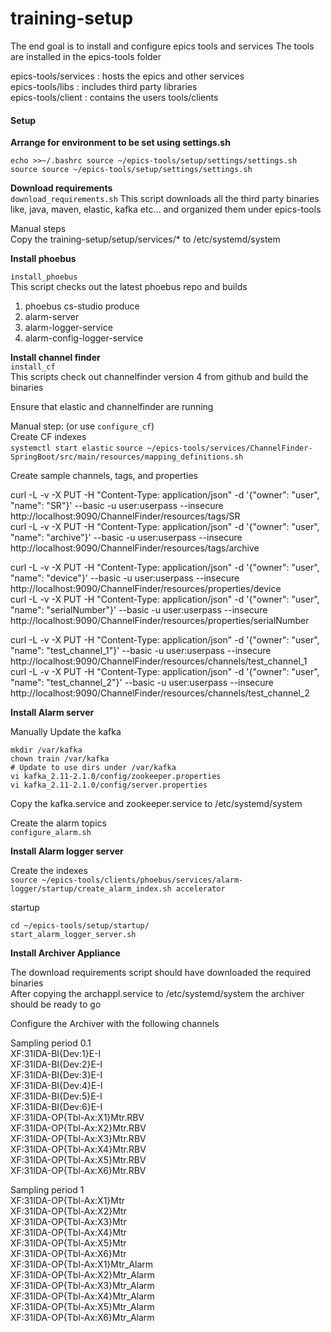 # training-setup

The end goal is to install and configure epics tools and services
The tools are installed in the epics-tools folder

epics-tools/services : hosts the epics and other services  
epics-tools/libs     : includes third party libraries  
epics-tools/client   : contains the users tools/clients   

#### Setup 


**Arrange for environment to be set using settings.sh**  
```
echo >>~/.bashrc source ~/epics-tools/setup/settings/settings.sh
source source ~/epics-tools/setup/settings/settings.sh
```

**Download requirements**  
`
download_requirements.sh
`
This script downloads all the third party binaries like, java, maven, elastic, kafka etc... and organized them under epics-tools

Manual steps  
Copy the training-setup/setup/services/* to /etc/systemd/system

**Install phoebus**  

`install_phoebus`  
This script checks out the latest phoebus repo and builds
1. phoebus cs-studio produce
2. alarm-server
3. alarm-logger-service
4. alarm-config-logger-service

**Install channel finder**  
`install_cf`  
This scripts check out channelfinder version 4 from github and build the binaries

Ensure that elastic and channelfinder are running

Manual step: (or use `configure_cf`)  
Create CF indexes  
```systemctl start elastic``` 
```source ~/epics-tools/services/ChannelFinder-SpringBoot/src/main/resources/mapping_definitions.sh```  

Create sample channels, tags, and properties  

curl -L -v -X PUT -H "Content-Type: application/json" -d '{"owner": "user", "name": "SR"}' --basic -u user:userpass --insecure http://localhost:9090/ChannelFinder/resources/tags/SR  
curl -L -v -X PUT -H "Content-Type: application/json" -d '{"owner": "user", "name": "archive"}' --basic -u user:userpass --insecure http://localhost:9090/ChannelFinder/resources/tags/archive

curl -L -v -X PUT -H "Content-Type: application/json" -d '{"owner": "user", "name": "device"}' --basic -u user:userpass --insecure http://localhost:9090/ChannelFinder/resources/properties/device  
curl -L -v -X PUT -H "Content-Type: application/json" -d '{"owner": "user", "name": "serialNumber"}' --basic -u user:userpass --insecure http://localhost:9090/ChannelFinder/resources/properties/serialNumber

curl -L -v -X PUT -H "Content-Type: application/json" -d '{"owner": "user", "name": "test_channel_1"}' --basic -u user:userpass --insecure http://localhost:9090/ChannelFinder/resources/channels/test_channel_1  
curl -L -v -X PUT -H "Content-Type: application/json" -d '{"owner": "user", "name": "test_channel_2"}' --basic -u user:userpass --insecure http://localhost:9090/ChannelFinder/resources/channels/test_channel_2  

**Install Alarm server**  

Manually Update the kafka  
```
mkdir /var/kafka
chown train /var/kafka
# Update to use dirs under /var/kafka
vi kafka_2.11-2.1.0/config/zookeeper.properties 
vi kafka_2.11-2.1.0/config/server.properties 
```  

Copy the kafka.service and zookeeper.service to /etc/systemd/system  

Create the alarm topics  
```configure_alarm.sh```


**Install Alarm logger server**  

Create the indexes  
```source ~/epics-tools/clients/phoebus/services/alarm-logger/startup/create_alarm_index.sh accelerator```  

startup  
```
cd ~/epics-tools/setup/startup/
start_alarm_logger_server.sh
```

**Install Archiver Appliance**

The download requirements script should have downloaded the required binaries  
After copying the archappl.service to /etc/systemd/system the archiver should be ready to go  

Configure the Archiver with the following channels

Sampling period 0.1  
XF:31IDA-BI{Dev:1}E-I  
XF:31IDA-BI{Dev:2}E-I  
XF:31IDA-BI{Dev:3}E-I  
XF:31IDA-BI{Dev:4}E-I  
XF:31IDA-BI{Dev:5}E-I  
XF:31IDA-BI{Dev:6}E-I  
XF:31IDA-OP{Tbl-Ax:X1}Mtr.RBV  
XF:31IDA-OP{Tbl-Ax:X2}Mtr.RBV  
XF:31IDA-OP{Tbl-Ax:X3}Mtr.RBV  
XF:31IDA-OP{Tbl-Ax:X4}Mtr.RBV  
XF:31IDA-OP{Tbl-Ax:X5}Mtr.RBV  
XF:31IDA-OP{Tbl-Ax:X6}Mtr.RBV  
  
Sampling period 1  
XF:31IDA-OP{Tbl-Ax:X1}Mtr  
XF:31IDA-OP{Tbl-Ax:X2}Mtr  
XF:31IDA-OP{Tbl-Ax:X3}Mtr  
XF:31IDA-OP{Tbl-Ax:X4}Mtr  
XF:31IDA-OP{Tbl-Ax:X5}Mtr  
XF:31IDA-OP{Tbl-Ax:X6}Mtr  
XF:31IDA-OP{Tbl-Ax:X1}Mtr_Alarm  
XF:31IDA-OP{Tbl-Ax:X2}Mtr_Alarm  
XF:31IDA-OP{Tbl-Ax:X3}Mtr_Alarm  
XF:31IDA-OP{Tbl-Ax:X4}Mtr_Alarm  
XF:31IDA-OP{Tbl-Ax:X5}Mtr_Alarm  
XF:31IDA-OP{Tbl-Ax:X6}Mtr_Alarm  
  
